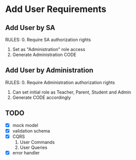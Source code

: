 # Add User Requirements

## Add User by SA

RULES:
0. Require SA authorization rights
1. Set as "Administration" role access
2. Generate Administration CODE



## Add User by Administration

RULES:
0. Require Administration authorization rights
1. Can set initial role as Teacher, Parent, Student and Admin
2. Generate CODE accordingly

## TODO

- [x] mock model
- [x] validation schema
- [x] CQRS
    1. User Commands
    2. User Queries
- [x] error handler
